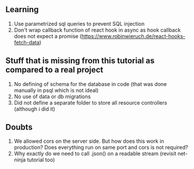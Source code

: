 ## Learning
1. Use parametrized sql queries to prevent SQL injection
2. Don't wrap callback function of react hook in async as hook callback does not expect a promise (https://www.robinwieruch.de/react-hooks-fetch-data)

## Stuff that is missing from this tutorial as compared to a real project
1. No defining of schema for the database in code (that was done manually in psql which is not ideal)
2. No use of data or db migrations
3. Did not define a separate folder to store all resource controllers (although i did it)

## Doubts
1. We allowed cors on the server side. But how does this work in production? Does everything run on same port and cors is not required?
2. Why exactly do we need to call .json() on a readable stream (revisit net-ninja tutorial too)